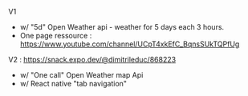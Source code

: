 
V1 
- w/ "5d" Open Weather api - weather for 5 days each 3 hours. 
- One page
ressource : https://www.youtube.com/channel/UCpT4xkEfC_BqnsSUkTQPfUg

V2 : https://snack.expo.dev/@dimitrileduc/868223
- w/ "One call" Open Weather map Api 
- w/ React native "tab navigation" 
